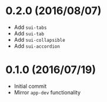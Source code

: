# 0.2.0 (2016/08/07)

- Add `sui-tabs`
- Add `sui-tab`
- Add `sui-collapsible`
- Add `sui-accordion`

# 0.1.0 (2016/07/19)

- Initial commit
- Mirror `app-dev` functionality